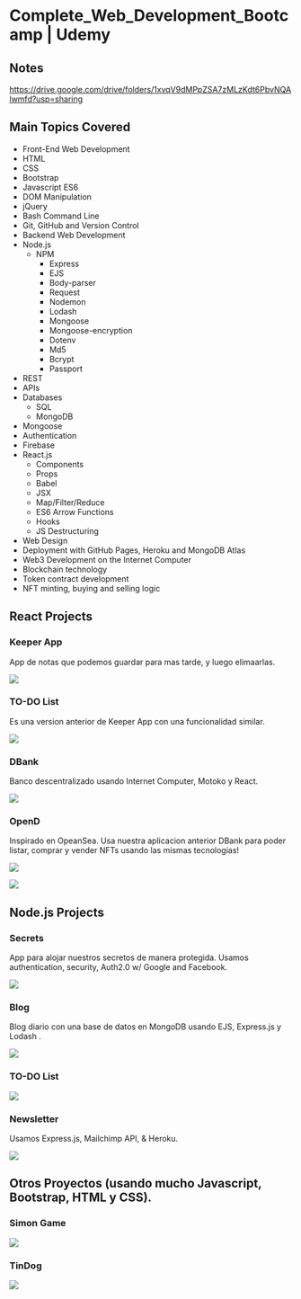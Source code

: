 # Complete_Web_Development_Bootcamp | Udemy

## Notes
https://drive.google.com/drive/folders/1xvqV9dMPpZSA7zMLzKdt6PbvNQAlwmfd?usp=sharing

## Main Topics Covered
 - Front-End Web Development
 - HTML 
 - CSS 
 - Bootstrap 
 - Javascript ES6
 - DOM Manipulation
 - jQuery
 - Bash Command Line
 - Git, GitHub and Version Control
 - Backend Web Development
 - Node.js
   - NPM
     - Express
     - EJS
     - Body-parser
     - Request
     - Nodemon
     - Lodash
     - Mongoose
     - Mongoose-encryption
     - Dotenv
     - Md5
     - Bcrypt
     - Passport
 - REST
 - APIs
 - Databases
   - SQL
   - MongoDB
 - Mongoose
 - Authentication
 - Firebase
 - React.js
   - Components
   - Props
   - Babel
   - JSX
   - Map/Filter/Reduce
   - ES6 Arrow Functions
   - Hooks
   - JS Destructuring
 - Web Design
 - Deployment with GitHub Pages, Heroku and MongoDB Atlas
 - Web3 Development on the Internet Computer
 - Blockchain technology
 - Token contract development
 - NFT minting, buying and selling logic
 
 ## React Projects
 
 ### Keeper App
 <p>App de notas que podemos guardar para mas tarde, y luego elimaarlas. </p>

![](img_keeperapp.jpg)

 ### TO-DO List
 <p> Es una version anterior de Keeper App con una funcionalidad similar. </p>
 
 ![](img_ToDoList.jpg)
 
  ### DBank
 <p> Banco descentralizado usando Internet Computer, Motoko y React. </p>
 
 ![](img_DBank.jpg)
 
   ### OpenD
 <p> Inspirado en OpeanSea. Usa nuestra aplicacion anterior DBank para poder listar, comprar y vender NFTs usando las mismas tecnologias! </p>
 
 ![](img_token1.jpg)
 
 ![](img_token2.jpg)


## Node.js Projects

 ### Secrets
 <p> App para alojar nuestros secretos de manera protegida. Usamos authentication, security, Auth2.0 w/ Google and Facebook. </p>
 
 ![](img_secrets2.jpg)
 
  ### Blog
 <p> Blog diario con una base de datos en MongoDB usando EJS, Express.js y Lodash . </p>
 
 ![](img_blogDB.jpg)
 
  ### TO-DO List
 
 ![](img_nodeTODOlist.jpg)
 
 ### Newsletter
 <p> Usamos Express.js, Mailchimp API, & Heroku. </p>
 
 ![](img_newsletter.jpg)
 
 ## Otros Proyectos (usando mucho Javascript, Bootstrap, HTML y CSS).
 
 ### Simon Game
 
 ![](simongame.gif.gif)
 
  ### TinDog
 
 ![](tinDog.gif)


